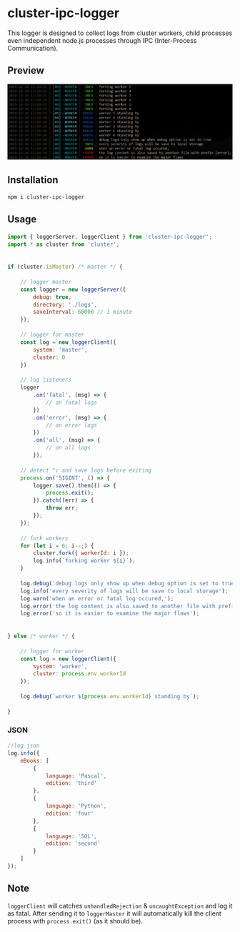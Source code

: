# cluster-ipc-logger
 This logger is designed to collect logs from cluster workers, child processes even independent node.js processes through IPC (Inter-Process Communication).

## Preview

![cluster-ipc-logger](https://github.com/scrwdrv/cluster-ipc-logger/blob/master/preview.jpg?raw=true)

## Installation
```sh
npm i cluster-ipc-logger
```

## Usage
```js
import { loggerServer, loggerClient } from 'cluster-ipc-logger';
import * as cluster from 'cluster';


if (cluster.isMaster) /* master */ {

    // logger master
    const logger = new loggerServer({
        debug: true,
        directory: './logs',
        saveInterval: 60000 // 1 minute
    });

    // logger for master
    const log = new loggerClient({
        system: 'master',
        cluster: 0
    })

    // log listeners
    logger
        .on('fatal', (msg) => {
            // on fatal logs
        })
        .on('error', (msg) => {
            // on error logs
        })
        .on('all', (msg) => {
            // on all logs
        });

    // detect ^c and save logs before exiting
    process.on('SIGINT', () => {
        logger.save().then(() => {
            process.exit();
        }).catch((err) => {
            throw err;
        });
    });

    // fork workers
    for (let i = 6; i--;) {
        cluster.fork({ workerId: i });
        log.info(`forking worker ${i}`);
    }

    log.debug('debug logs only show up when debug option is set to true');
    log.info('every severity of logs will be save to local storage');
    log.warn('when an error or fatal log occured,');
    log.error('the log content is also saved to another file with prefix [error],');
    log.error('so it is easier to examine the major flaws');


} else /* worker */ {

    // logger for worker
    const log = new loggerClient({
        system: 'worker',
        cluster: process.env.workerId
    });

    log.debug(`worker ${process.env.workerId} standing by`);

}
```
### JSON
```js
//log json
log.info({
    eBooks: [
        {
            language: 'Pascal',
            edition: 'third'
        },
        {
            language: 'Python',
            edition: 'four'
        },
        {
            language: 'SQL',
            edition: 'second'
        }
    ]
});
```

## Note
```loggerClient``` will catches ```unhandledRejection``` & ```uncaughtException``` and log it as fatal. After sending it to ```loggerMaster``` it will automatically kill the client process with ```process.exit()``` (as it should be).